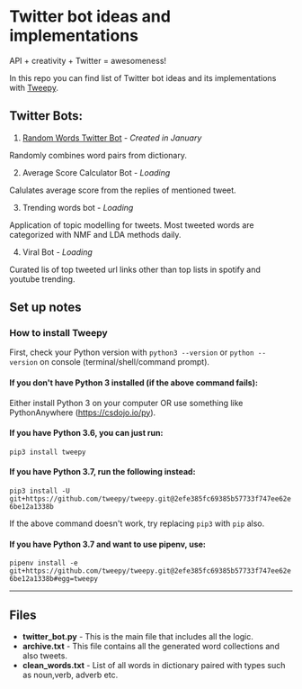 # Twitter bot ideas and implementations

API + creativity + Twitter = awesomeness!

In this repo you can find list of Twitter bot ideas and its implementations with [Tweepy](https://www.tweepy.org/).

## Twitter Bots:

1. [Random Words Twitter Bot](https://twitter.com/kelimebot) - *Created in January*

Randomly combines word pairs from dictionary.

2. Average Score Calculator Bot - *Loading*

Calulates average score from the replies of mentioned tweet.

3. Trending words bot - *Loading*

Application of topic modelling for tweets. Most tweeted words are categorized with NMF and LDA methods daily.

4. Viral Bot - *Loading*

Curated lis of top tweeted url links other than top lists in spotify and youtube trending.

## Set up notes

### How to install Tweepy

First, check your Python version with ``python3 --version`` or ``python --version`` on console (terminal/shell/command prompt).

#### If you don't have Python 3 installed (if the above command fails):

Either install Python 3 on your computer OR use something like PythonAnywhere (https://csdojo.io/py).

#### If you have Python 3.6, you can just run:

``pip3 install tweepy``

#### If you have Python 3.7, run the following instead:

``pip3 install -U git+https://github.com/tweepy/tweepy.git@2efe385fc69385b57733f747ee62e6be12a1338b``

If the above command doesn't work, try replacing ``pip3`` with ``pip`` also.

#### If you have Python 3.7 and want to use pipenv, use:

``pipenv install -e git+https://github.com/tweepy/tweepy.git@2efe385fc69385b57733f747ee62e6be12a1338b#egg=tweepy``

---

## Files
- **twitter_bot.py** - This is the main file that includes all the logic.
- **archive.txt** - This file contains all the generated word collections and also tweets.
- **clean_words.txt** - List of all words in dictionary paired with types such as noun,verb, adverb etc.
